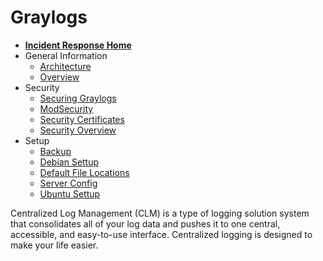 <!-- This work is licensed under the Creative Commons Attribution-NonCommercial-ShareAlike 4.0 International License. To view a copy of this license, visit http://creativecommons.org/licenses/by-nc-sa/4.0/ or send a letter to Creative Commons, PO Box 1866, Mountain View, CA 94042, USA. -->

# Graylogs

- [**Incident Response Home**](../../README.md)
- General Information
	- [Architecture](./general_information/graylogs_architecture.md)
	- [Overview](./general_information/graylogs_overview.md)
- Security
	- [Securing Graylogs](./security/graylog_securing_greylogs.md)
	- [ModSecurity](./security/graylogs_modsecurity.md)
	- [Security Certificates](./security/graylogs_security_certificates.md)
	- [Security Overview](./security/graylogs_security_overview.md)
- Setup
	- [Backup](./setup/graylogs_backup.md)
	- [Debian Settup](./setup/graylogs_debian_settup.md)
	- [Default File Locations](./setup/graylogs_default_file_locations.md)
	- [Server Config](./setup/graylogs_serverconfig.md)
	- [Ubuntu Settup](./setup/graylogs_ubuntu_settup.md)

Centralized Log Management (CLM) is a type of logging solution system that consolidates all of your log data and pushes it to one central, accessible, and easy-to-use interface. Centralized logging is designed to make your life easier.
